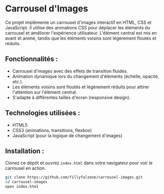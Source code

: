 # Carrousel d'Images

Ce projet implémente un carrousel d'images interactif en HTML, CSS et JavaScript. Il utilise des animations CSS pour déplacer les éléments du carrousel et améliorer l'expérience utilisateur. L'élément central est mis en avant et animé, tandis que les éléments voisins sont légèrement floutés et réduits.

## Fonctionnalités :
- Carrousel d'images avec des effets de transition fluides.
- Animation dynamique lors du changement d'éléments (échelle, opacité, etc.).
- Les éléments voisins sont floutés et légèrement réduits pour attirer l'attention sur l'élément central.
- S'adapte à différentes tailles d'écran (responsive design).

## Technologies utilisées :
- HTML5
- CSS3 (animations, transitions, flexbox)
- JavaScript (pour la logique de changement d'images)

## Installation :
Clonez ce dépôt et ouvrez `index.html` dans votre navigateur pour voir le carrousel en action.

```bash
git clone https://github.com/fillyfalzone/carrousel-images.git
cd carrousel-images
open index.html

